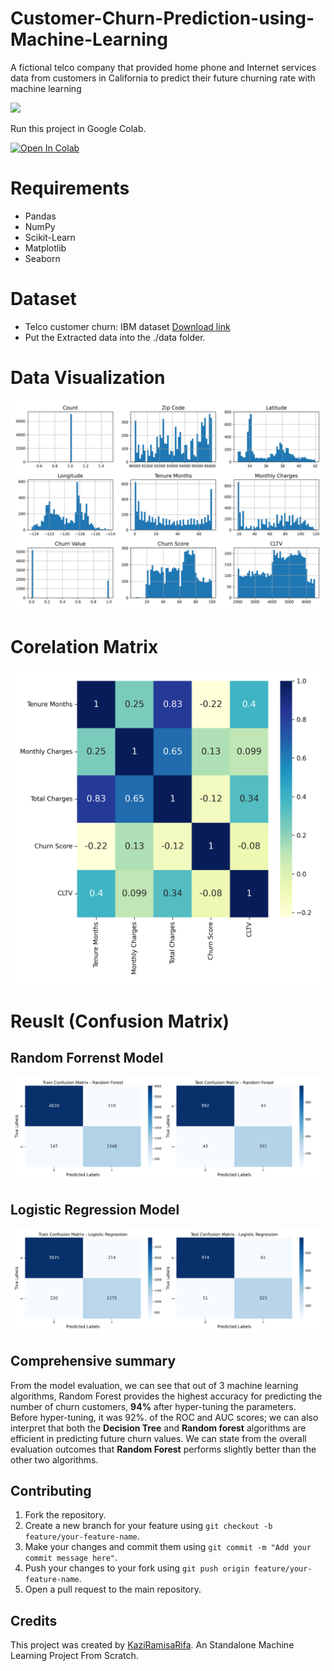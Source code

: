 # Customer-Churn-Prediction-using-Machine-Learning
A fictional telco company that provided home phone and Internet services data  from customers in California  to predict their future churning rate with machine learning

<img src="https://atrium.ai/wp-content/uploads/2021/07/What-stops-customer-churn-Having-a-centralized-data-hub-does-and-heres-why.jpeg" />

Run this project in Google Colab.

<a target="_blank" href="https://colab.research.google.com/github/https://colab.research.google.com/drive/1SPGflw2zxkKzVcB_GK75khHFiwYczD4O?usp=sharing">
  <img src="https://colab.research.google.com/assets/colab-badge.svg" alt="Open In Colab"/>
</a>


# Requirements 
- Pandas
- NumPy
- Scikit-Learn
- Matplotlib
- Seaborn

# Dataset 
- Telco customer churn: IBM dataset [Download link](https://www.kaggle.com/datasets/yeanzc/telco-customer-churn-ibm-dataset/code)
- Put the Extracted data into the ./data folder.

# Data Visualization 
![Image](images/Attribute_histogram_plots.png)

# Corelation Matrix 
![Corelation](images/correlation.png)


# Reuslt (Confusion Matrix)

## Random Forrenst Model 
![Corelation](images/Random_Forest_cm.png)

## Logistic Regression Model

![Corelation](images/Logistic_Regression_cm.png)

## Comprehensive summary 

From the model evaluation, we can see that out of 3 machine learning algorithms, Random Forest provides the highest accuracy for predicting the number of churn customers, **94%** after hyper-tuning the parameters. Before hyper-tuning, it was 92%. of the ROC and AUC scores; we can also interpret that both the **Decision Tree** and **Random forest** algorithms are efficient in predicting future churn values. We can state from the overall evaluation outcomes that **Random Forest** performs slightly better than the other two algorithms.

## Contributing

1. Fork the repository.
2. Create a new branch for your feature using `git checkout -b feature/your-feature-name`.
3. Make your changes and commit them using `git commit -m "Add your commit message here"`.
4. Push your changes to your fork using `git push origin feature/your-feature-name`.
5. Open a pull request to the main repository.

## Credits

This project was created by [KaziRamisaRifa](https://github.com/kaziramisarifa). An Standalone Machine Learning Project From Scratch.
